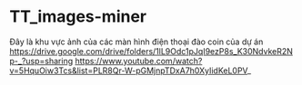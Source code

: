 # TT_images-miner
Đây là khu vực ảnh của các màn hình điện thoại đào coin của dự án
https://drive.google.com/drive/folders/1lL9Odc1pJqI9ezP8s_K30NdvkeR2Np-_?usp=sharing
https://www.youtube.com/watch?v=5HquOiw3Tcs&list=PLR8Qr-W-pGMjnpTDxA7h0XyIidKeL0PV_
